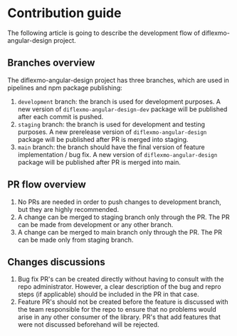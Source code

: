 # Contribution guide

The following article is going to describe the development flow of diflexmo-angular-design project.

## Branches overview

The diflexmo-angular-design project has three branches, which are used in pipelines and npm package publishing:

1. `development` branch: the branch is used for development purposes. A new version of `diflexmo-angular-design-dev` package will be published after each commit is pushed.
2. `staging` branch: the branch is used for development and testing purposes. A new prerelease version of `diflexmo-angular-design` package will be published after PR is merged into staging.
3. `main` branch: the branch should have the final version of feature implementation / bug fix. A new version of `diflexmo-angular-design` package will be published after PR is merged into main.

## PR flow overview

1. No PRs are needed in order to push changes to development branch, but they are highly recommended.
2. A change can be merged to staging branch only through the PR. The PR can be made from development or any other branch.
3. A change can be merged to main branch only through the PR. The PR can be made only from staging branch.

## Changes discussions

1. Bug fix PR's can be created directly without having to consult with the repo administrator. However, a clear description of the bug and repro steps (if applicable) should be included in the PR in that case.
2. Feature PR's should not be created before the feature is discussed with the team responsible for the repo to ensure that no problems would arise in any other consumer of the library. PR's that add features that were not discussed beforehand will be rejected.

